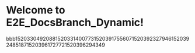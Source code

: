# Welcome to E2E_DocsBranch_Dynamic!
bbb1520330492088152033140077315203917556071520392327946152039248518715203961727721520396294349